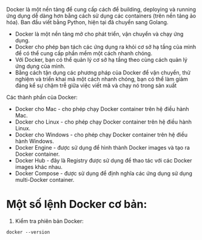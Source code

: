 Docker là một nền tảng để cung cấp cách để building, deploying và running ứng dụng dễ dàng hơn bằng cách sử dụng các containers (trên nền tảng ảo hóa). Ban đầu viết bằng Python, hiện tại đã chuyển sang Golang.
- Docker là một nền tảng mở cho phát triển, vận chuyển và chạy ứng dụng.
- Docker cho phép bạn tách các ứng dụng ra khỏi cơ sở hạ tầng của mình để có thể cung cấp phần mềm một cách nhanh chóng.
- Với Docker, bạn có thể quản lý cơ sở hạ tầng theo cùng cách quản lý ứng dụng của mình.
- Bằng cách tận dụng các phương pháp của Docker để vận chuyển, thử nghiệm và triển khai mã một cách nhanh chóng, bạn có thể làm giảm đáng kể sự chậm trễ giữa việc viết mã và chạy nó trong sản xuất

Các thành phần của Docker:
- Docker cho Mac - cho phép chạy Docker container trên hệ điều hành Mac.
- Docker cho Linux - cho phép chạy Docker container trên hệ điều hành Linux.
- Docker cho Windows - cho phép chạy Docker container trên hệ điều hành Windows.
- Docker Engine - được sử dụng để hình thành Docker images và tạo ra Docker container.
- Docker Hub - đây là Registry được sử dụng để thao tác với các Docker images khác nhau.
- Docker Compose - được sử dụng để định nghĩa các ứng dụng sử dụng multi-Docker container.

# Một số lệnh Docker cơ bản:
 1. Kiểm tra phiên bản Docker:
 ```docker
 docker --version
 ```


















